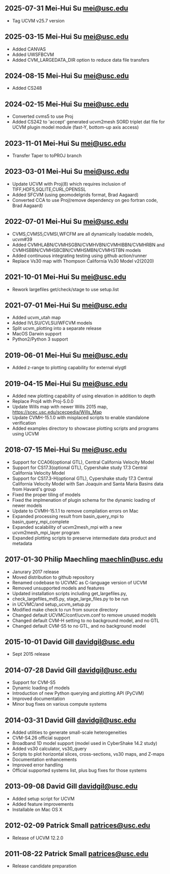 ## 2025-07-31 Mei-Hui Su <mei@usc.edu>
* Tag UCVM v25.7 version

## 2025-03-15 Mei-Hui Su <mei@usc.edu>
* Added CANVAS 
* Added UWSFBCVM
* Added CVM_LARGEDATA_DIR option to reduce data file transfers

## 2024-08-15 Mei-Hui Su <mei@usc.edu>
* Added CS248 

## 2024-02-15 Mei-Hui Su <mei@usc.edu>
* Converted cvms5 to use Proj
* Added CS242 to 'accept' generated ucvm2mesh SORD triplet dat file for UCVM plugin model module 
        (fast-Y, bottom-up axis access)

## 2023-11-01 Mei-Hui Su <mei@usc.edu>
* Transfer Taper to toPROJ branch

## 2023-03-01 Mei-Hui Su <mei@usc.edu>
* Update UCVM with Proj(8) which requires inclusion of TIFF,HDF5,SQLITE,CURL,OPENSSL
* Added SFCVM (using geomodelgrids format, Brad Aagaard)
* Converted CCA to use Proj(remove dependency on geo fortran code, Brad Aagaard)

## 2022-07-01 Mei-Hui Su <mei@usc.edu>
* CVMS,CVMS5,CVMSI,WFCFM are all dynamically loadable models, ucvm#39
* Added CVMHLABN/CVMHSGBN/CVMHVBN/CVMHIBBN/CVMHRBN and
        CVMHSBBN/CVMHSBCBN/CVMHSMBN/CVMHSTBN models
* Added continuous integrating testing using github action/runner
* Replace Vs30 map with Thompson California Vs30 Model v2(2020)

## 2021-10-01  Mei-Hui Su <mei@usc.edu>
* Rework largefiles get/check/stage to use setup.list

## 2021-07-01  Mei-Hui Su <mei@usc.edu>
* Added ucvm_utah map
* Added IVLSU/CVLSU/WFCVM models
* Split ucvm_plotting into a separate release 
* MacOS Darwin support 
* Python2/Python 3 support 

## 2019-06-01  Mei-Hui Su <mei@usc.edu>
* Added z-range to plotting capability for external elygtl 

## 2019-04-15  Mei-Hui Su <mei@usc.edu>
* Added new plotting capability of using elevation in addition to depth 
* Replace Proj4 with Proj-5.0.0
* Update Wills map with newer Wills 2015 map, https://scec.usc.edu/scecpedia/Wills_Map
* Update CVMH-15.1.0 with misplaced scripts to enable standalone verification
* Added examples directory to showcase plotting scripts and programs using UCVM

## 2018-07-15  Mei-Hui Su <mei@usc.edu>
* Support for CCA06(optional GTL), Central California Velocity Model
* Support for CS17.3(optional GTL), Cypershake study 17.3 Central California Velocity Model 
* Support for CS17.3-H(optional GTL), Cypershake study 17.3 Central California Velocity Model with San Joaquin and Santa Maria Basins data from Havard's group
* Fixed the proper tiling of models 
* Fixed the implmenation of plugin schema for the dynamic loading of newer models
* Update to CVMH-15.1.1 to remove compilation errors on Mac
* Expanded processing result from basin_query_mpi to basin_query_mpi_complete
* Expanded scalability of ucvm2mesh_mpi with a new ucvm2mesh_mpi_layer program 
* Expanded plotting scripts to preserve intermediate data product and metadata

## 2017-01-30 Philip Maechling <maechlin@usc.edu>
* Janurary 2017 release
* Moved distribution to github repository
* Renamed codebase to UCVMC as C-language version of UCVM
* Removed unsupported models and features
* Updated installation scripts including get_largefiles.py, 
*  check_largefiles_md5.py, stage_large_files.py to be run
*  in UCVMC/and setup_ucvm_setup.py
* Modified make check to run from source directory
* Changed default UCVMC/conf/ucvm.conf to remove unused models
* Changed default CVM-H setting to no background model, and no GTL
* Changed default CVM-S5 to no GTL, and no background model

## 2015-10-01 David Gill <davidgil@usc.edu>
* Sept 2015 release

## 2014-07-28 David Gill <davidgil@usc.edu>
* Support for CVM-S5
* Dynamic loading of models
* Introduction of new Python querying and plotting API (PyCVM)
* Improved documentation
* Minor bug fixes on various compute systems

## 2014-03-31 David Gill <davidgil@usc.edu>
* Added utilities to generate small-scale heterogeneities
* CVM-S4.26 official support
* Broadband 1D model support (model used in CyberShake 14.2 study)
* Added vs30 calculator, vs30_query
* Scripts to plot horizontal slices, cross-sections, vs30 maps, and Z-maps
* Documentation enhancements
* Improved error handling
* Official supported systems list, plus bug fixes for those systems

## 2013-09-08 David Gill <davidgil@usc.edu>
* Added setup script for UCVM
* Added feature improvements
* Installable on Mac OS X

## 2012-02-09 Patrick Small <patrices@usc.edu>
* Release of UCVM 12.2.0

## 2011-08-22  Patrick Small <patrices@usc.edu>
* Release candidate preparation
